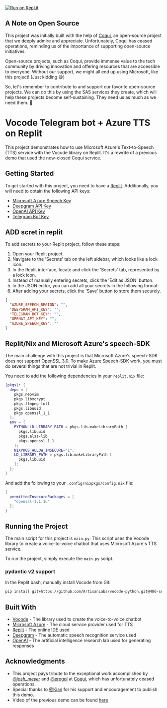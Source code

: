 [![Run on Repl.it](https://repl.it/badge/github/ArtisanLabs/replit-vocode-telegram-app)](https://repl.it/github/ArtisanLabs/replit-vocode-telegram-app)

## A Note on Open Source

This project was initially built with the help of [Coqui](https://github.com/coqui-ai), an open-source project that we deeply admire and appreciate. Unfortunately, Coqui has ceased operations, reminding us of the importance of supporting open-source initiatives. 

Open-source projects, such as Coqui, provide immense value to the tech community by driving innovation and offering resources that are accessible to everyone. Without our support, we might all end up using Microsoft, like this project! (Just kidding 😅)

So, let's remember to contribute to and support our favorite open-source projects. We can do this by using the SAS services they create, which will help these projects become self-sustaining. They need us as much as we need them. 💚


# Vocode Telegram bot + Azure TTS on Replit

This project demonstrates how to use Microsoft Azure's Text-to-Speech (TTS) service with the Vocode library on Replit. It's a rewrite of a previous demo that used the now-closed Coqui service.

## Getting Started

To get started with this project, you need to have a [Replit](https://replit.com/signup).
Additionally, you will need to obtain the following API keys:

- [Microsoft Azure Speech Key](https://learn.microsoft.com/en-us/azure/ai-services/speech-service/get-started-speech-to-text?tabs=linux%252Cterminal)
- [Deepgram API Key](https://developers.deepgram.com/docs/make-your-first-api-request)
- [OpenAI API Key](https://platform.openai.com/docs/quickstart?context=python)
- [Telegram Bot Key](https://core.telegram.org/bots#how-do-i-create-a-bot)

## ADD scret in replit
To add secrets to your Replit project, follow these steps:
1. Open your Replit project.
2. Navigate to the 'Secrets' tab on the left sidebar, which looks like a lock icon.
3. In the Replit interface, locate and click the 'Secrets' tab, represented by a lock icon.
4. Instead of manually entering secrets, click the 'Edit as JSON' button.
5. In the JSON editor, you can add all your secrets in the following format:
6. After adding your secrets, click the 'Save' button to store them securely.

```json
{
  "AZURE_SPEECH_REGION": "",
  "DEEPGRAM_API_KEY": "",
  "TELEGRAM_BOT_KEY": "",
  "OPENAI_API_KEY": "",
  "AZURE_SPEECH_KEY": ""
}
```

## Replit/Nix and Microsoft Azure's speech-SDK

The main challenge with this project is that Microsoft Azure's speech-SDK does not support OpenSSL 3.0. To make Azure Speech-SDK work, you must do several things that are not trivial in Replit. 

You need to add the following dependencies in your `replit.nix` file:

```nix:replit.nix
{pkgs}: {
  deps = [
    pkgs.neovim
    pkgs.libxcrypt
    pkgs.ffmpeg-full
    pkgs.libuuid
    pkgs.openssl_1_1
  ];
  env = {
    PYTHON_LD_LIBRARY_PATH = pkgs.lib.makeLibraryPath [
      pkgs.libuuid
      pkgs.alsa-lib
      pkgs.openssl_1_1
    ];
    NIXPKGS_ALLOW_INSECURE="1";
    LD_LIBRARY_PATH = pkgs.lib.makeLibraryPath [
      pkgs.libuuid
    ];
  };
}
```

And add the following to your `.config/nixpkgs/config.nix` file:

```nix:.config/nixpkgs/config.nix
{
  permittedInsecurePackages = [
    "openssl-1.1.1u"
  ];
}
```

## Running the Project


The main script for this project is `main.py`. This script uses the Vocode library to create a voice-to-voice chatbot that uses Microsoft Azure's TTS service. 

To run the project, simply execute the `main.py` script.

### pydantic v2 support

In the Replit bash, manually install Vocode from Git:

```bash
pip install git+https://github.com/ArtisanLabs/vocode-python.git@486-support-for-pydantic-v2-v1-compatible
```

## Built With

- [Vocode](https://docs.vocode.dev/open-source/python-quickstart) - The library used to create the voice-to-voice chatbot
- [Microsoft Azure](https://azure.microsoft.com/) - The cloud service provider used for TTS
- [Replit](https://replit.com/) - The online IDE used
- [Deepgram](https://www.deepgram.com/) - The automatic speech recognition service used
- [OpenAI](https://openai.com/) - The artificial intelligence research lab used for generating responses

## Acknowledgments

- This project pays tribute to the exceptional work accomplished by [@_josh_meyer_](https://github.com/JRMeyer) and [@erogol](https://github.com/erogol) at [Coqui](https://github.com/coqui-ai), which has unfortunately ceased operations.
- Special thanks to [@Kian](https://github.com/Kian1354) for his support and encouragement to publish this demo.
- Video of the previous demo can be found [here](https://twitter.com/vocodehq/status/1673402815576969217)
